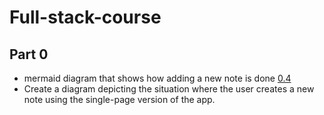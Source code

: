 # Full-stack-course

## Part 0
* mermaid diagram that shows how adding a new note is done
[0.4](https://github.com/jy-wang-coder/Full-stack-course/blob/main/part%200/0.4sequence.md)
* Create a diagram depicting the situation where the user creates a new note using the single-page version of the app.

```
